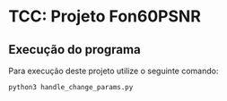 # TCC: Projeto Fon60PSNR

## Execução do programa

Para execução deste projeto utilize o seguinte comando:

```python3 handle_change_params.py```